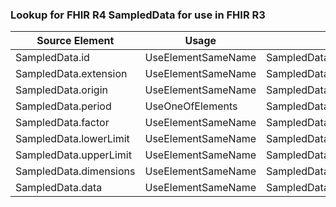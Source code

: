 ### Lookup for FHIR R4 SampledData for use in FHIR R3

| Source Element | Usage | Target |
| -------------- | ----- | ------ |
| SampledData.id | UseElementSameName | SampledData.id |
| SampledData.extension | UseElementSameName | SampledData.extension |
| SampledData.origin | UseElementSameName | SampledData.origin |
| SampledData.period | UseOneOfElements | SampledData.period,SampledData.period |
| SampledData.factor | UseElementSameName | SampledData.factor |
| SampledData.lowerLimit | UseElementSameName | SampledData.lowerLimit |
| SampledData.upperLimit | UseElementSameName | SampledData.upperLimit |
| SampledData.dimensions | UseElementSameName | SampledData.dimensions |
| SampledData.data | UseElementSameName | SampledData.data |
